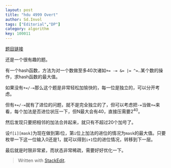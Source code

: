 ```yaml
---
layout: post
title: "hdu 4999 Overt"
author: Sd.Invol
tags: ["Editorial","DP"]
category: algorithm
key: 100011
---
```


[题目链接](http://acm.hdu.edu.cn/showproblem.php?pid=4999)

还是一个很有趣的题。

有一个hash函数，方法为对一个数做至多40次诸如`+= -= &= |= ^=`..某个数的操作，求hash函数的最大值。

如果没有`+=/-=`那么这个题是非常轻松加愉快的，每一位是独立的，可以分开考虑。

但有`+=/-=`就有了进位的问题，就不是完全独立的了，但可以考虑把`-=`当做`+=`来看，每个加法是否进位状压一下，但N最大会有40，直接压需要$2^{40}$。

然后发现只要把相邻的加法合并起来，就只有不超过20个加号了。

设`f[i][mask]`为现在做到第i位，第`i`位上加法的进位的情况为`mask`的最大值。只要枚举一下这一位输入0还是1，就可以得到`i+1`位的进位情况，转移到下一层。

最后就是时限非常紧，而状态非常稀疏，需要好好优化一下。



> Written with [StackEdit](https://stackedit.io/).
